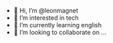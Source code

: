 - 👋 Hi, I’m @leonmagnet
- 👀 I’m interested in tech
- 🌱 I’m currently learning english
- 💞️ I’m looking to collaborate on ...

<!---
leonmagnet/leonmagnet is a ✨ special ✨ repository because its `README.md` (this file) appears on your GitHub profile.
You can click the Preview link to take a look at your changes.
--->
